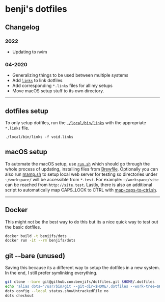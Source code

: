 # benji's dotfiles

## Changelog
### 2022
* Updating to nvim

### 04-2020
* Generalizing things to be used between multiple systems
* Add [`links`](local/bin/links) to link dotfiles
* Add corresponding `*.links` files for all my setups
* Move macOS setup stuff to its own directory.

---

## dotfiles setup
To only setup dotfiles, run the [`./local/bin/links`](local/bin/links) with the appropriate
`*.links` file.

```
./local/bin/links -f void.links
```

## macOS setup
To automate the macOS setup, use [`run.sh`](macos_setup/run.sh) which should go
through the whole process of updating, installing files from
[Brewfile](macos_setup/Brewfile). Optionally you can also run
[mamp.sh](macos_setup/mamp.sh) to setup local web server for testing so
directories under `~/workspace/` will be accessible from `*.test`. For example:
`~/workspace/site` can be reached from `http://site.test`. Lastly, there is
also an additional script to automatically map CAPS_LOCK to CTRL with 
[map-caps-to-ctrl.sh](macos_setup/map-caps-to-ctrl.sh).

---

## Docker
This might not be the best way to do this but its a nice quick way to test out the basic dotfiles.
```bash
docker build -t benjifs/dots .
docker run -it --rm benjifs/dots
```

## git --bare (unused)
Saving this because its a different way to setup the dotfiles in a new system. In the end, I still prefer symlinking everything. 
```bash
git clone --bare git@github.com:benjifs/dotfiles.git $HOME/.dotfiles
echo 'alias dots="/usr/bin/git --git-dir=$HOME/.dotfiles --work-tree=$HOME"' >> $HOME/.zshrc
dots config --local status.showUntrackedFile no
dots checkout
```

